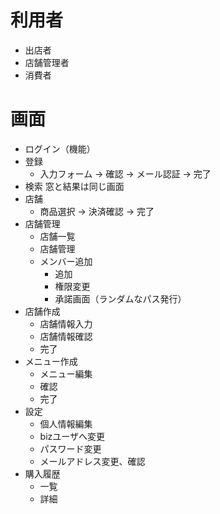 
# 利用者
- 出店者
- 店舗管理者
- 消費者

# 画面
- ログイン（機能）
- 登録
  - 入力フォーム -> 確認 -> メール認証 -> 完了
- 検索
  窓と結果は同じ画面
- 店舗
  - 商品選択 -> 決済確認 -> 完了
- 店舗管理
  - 店舗一覧
  - 店舗管理
  - メンバー追加
    - 追加
    - 権限変更
    - 承諾画面（ランダムなパス発行）
- 店舗作成
  - 店舗情報入力
  - 店舗情報確認
  - 完了
- メニュー作成
  - メニュー編集
  - 確認
  - 完了
- 設定
  - 個人情報編集
  - bizユーザへ変更
  - パスワード変更
  - メールアドレス変更、確認
- 購入履歴
  - 一覧
  - 詳細


